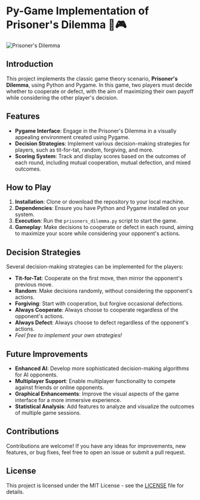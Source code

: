 # Py-Game Implementation of Prisoner's Dilemma 🐍🎮

![Prisoner's Dilemma](prisoners_dilemma.png)

## Introduction
This project implements the classic game theory scenario, **Prisoner's Dilemma**, using Python and Pygame. In this game, two players must decide whether to cooperate or defect, with the aim of maximizing their own payoff while considering the other player's decision.

## Features
- **Pygame Interface**: Engage in the Prisoner's Dilemma in a visually appealing environment created using Pygame.
- **Decision Strategies**: Implement various decision-making strategies for players, such as tit-for-tat, random, forgiving, and more.
- **Scoring System**: Track and display scores based on the outcomes of each round, including mutual cooperation, mutual defection, and mixed outcomes.

## How to Play
1. **Installation**: Clone or download the repository to your local machine.
2. **Dependencies**: Ensure you have Python and Pygame installed on your system.
3. **Execution**: Run the `prisoners_dilemma.py` script to start the game.
4. **Gameplay**: Make decisions to cooperate or defect in each round, aiming to maximize your score while considering your opponent's actions.

## Decision Strategies
Several decision-making strategies can be implemented for the players:
- **Tit-for-Tat**: Cooperate on the first move, then mirror the opponent's previous move.
- **Random**: Make decisions randomly, without considering the opponent's actions.
- **Forgiving**: Start with cooperation, but forgive occasional defections.
- **Always Cooperate**: Always choose to cooperate regardless of the opponent's actions.
- **Always Defect**: Always choose to defect regardless of the opponent's actions.
- *Feel free to implement your own strategies!*

## Future Improvements
- **Enhanced AI**: Develop more sophisticated decision-making algorithms for AI opponents.
- **Multiplayer Support**: Enable multiplayer functionality to compete against friends or online opponents.
- **Graphical Enhancements**: Improve the visual aspects of the game interface for a more immersive experience.
- **Statistical Analysis**: Add features to analyze and visualize the outcomes of multiple game sessions.

## Contributions
Contributions are welcome! If you have any ideas for improvements, new features, or bug fixes, feel free to open an issue or submit a pull request.

## License
This project is licensed under the MIT License - see the [LICENSE](LICENSE) file for details.